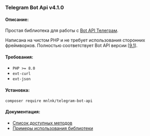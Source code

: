 ### Telegram Bot Api v4.1.0


#### Описание:
Простая библиотека для работы с [Bot API Телеграм](https://core.telegram.org/api#bot-api).

Написана на чистом PHP и не требует использования сторонних фреймворков.
Полностью соответствует Bot API версии [[9.1](https://core.telegram.org/bots/api#july-3-2025)].

#### Требования:
+ `PHP >= 8.0`
+ `ext-curl`
+ `ext-json`

#### Установка:
```
composer require mnlnk/telegram-bot-api
```

#### Документация:
+ [Список доступных методов](docs/methods.md)
+ [Примеры использования библиотеки](docs/examples.md)
